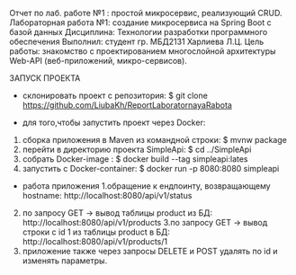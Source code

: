 
Отчет по лаб. работе №1 : простой микросервис, реализующий CRUD.
Лабораторная работа №1: создание микросервиса на Spring Boot с базой данных
Дисциплина: Технологии разработки программного обеспечения
Выполнил: студент гр. МБД2131 Харлиева Л.Ц.
Цель работы: знакомство с проектированием многослойной архитектуры Web-API (веб-приложений, микро-сервисов).

ЗАПУСК ПРОЕКТА
- склонировать проект с репозитория:
$ git clone
https://github.com/LiubaKh/ReportLaboratornayaRabota

- для того,чтобы запустить проект через Docker:
1. сборка приложения в Maven из командной строки:
$ mvnw package
2. перейти в директорию проекта SimpleApi:
$ cd ../SimpleApi
3. собрать Docker-image :
$ docker build --tag simpleapi:lates
4. запустить c Docker-container:
$ docker run -p 8080:8080 simpleapi
- работа приложения
1.обращение к ендпоинту, возвращающему hostname:
http://localhost:8080/api/v1/status
2. по запросу GET -> вывод таблицы product из БД:
http://localhost:8080/api/v1/products
3.по запросу GET -> вывод строки c id 1  из таблицы  product в БД:
http://localhost:8080/api/v1/products/1
4. приложение также через запросы DELETE и POST удалять по id и изменять параметры.
